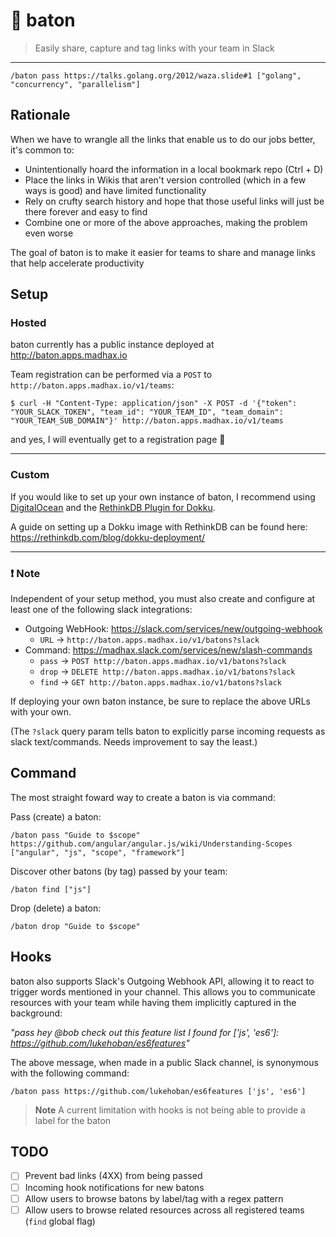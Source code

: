 # :bookmark: baton

> Easily share, capture and tag links with your team in Slack

---

`/baton pass https://talks.golang.org/2012/waza.slide#1 ["golang", "concurrency", "parallelism"]`

## Rationale

When we have to wrangle all the links that enable us to do our jobs better, it's common to:

* Unintentionally hoard the information in a local bookmark repo (Ctrl + D)
* Place the links in Wikis that aren't version controlled (which in a few ways is good) and have limited functionality
* Rely on crufty search history and hope that those useful links will just be there forever and easy to find
* Combine one or more of the above approaches, making the problem even worse

The goal of baton is to make it easier for teams to share and manage links that help accelerate productivity

## Setup

### Hosted

baton currently has a public instance deployed at http://baton.apps.madhax.io

Team registration can be performed via a `POST` to `http://baton.apps.madhax.io/v1/teams`:

`$ curl -H "Content-Type: application/json" -X POST -d '{"token": "YOUR_SLACK_TOKEN", "team_id": "YOUR_TEAM_ID", "team_domain": "YOUR_TEAM_SUB_DOMAIN"}' http://baton.apps.madhax.io/v1/teams`

and yes, I will eventually get to a registration page :see_no_evil:

---

### Custom

If you would like to set up your own instance of baton, I recommend using [DigitalOcean](http://digitalocean.com) and the [RethinkDB Plugin for Dokku](https://github.com/stuartpb/dokku-rethinkdb-plugin).

A guide on setting up a Dokku image with RethinkDB can be found here:  https://rethinkdb.com/blog/dokku-deployment/

---

### :heavy_exclamation_mark: Note

Independent of your setup method, you must also create and configure at least one of the following slack integrations:

* Outgoing WebHook: https://slack.com/services/new/outgoing-webhook
  - `URL` -> `http://baton.apps.madhax.io/v1/batons?slack`
* Command: https://madhax.slack.com/services/new/slash-commands
  - `pass` -> `POST http://baton.apps.madhax.io/v1/batons?slack`
  - `drop` -> `DELETE http://baton.apps.madhax.io/v1/batons?slack`
  - `find` -> `GET http://baton.apps.madhax.io/v1/batons?slack`

If deploying your own baton instance, be sure to replace the above URLs with your own.

(The `?slack` query param tells baton to explicitly parse incoming requests as slack text/commands. Needs improvement to say the least.)

## Command

The most straight foward way to create a baton is via command:

Pass (create) a baton:

`/baton pass "Guide to $scope" https://github.com/angular/angular.js/wiki/Understanding-Scopes ["angular", "js", "scope", "framework"]`

Discover other batons (by tag) passed by your team:

`/baton find ["js"]`

Drop (delete) a baton:

`/baton drop "Guide to $scope"`

## Hooks

baton also supports Slack's Outgoing Webhook API, allowing it to react to trigger words mentioned in your channel.
This allows you to communicate resources with your team while having them implicitly captured in the background:

_"pass hey @bob check out this feature list I found for ['js', 'es6']: https://github.com/lukehoban/es6features"_

The above message, when made in a public Slack channel, is synonymous with the following command:

`/baton pass https://github.com/lukehoban/es6features ['js', 'es6']`

> **Note**
> A current limitation with hooks is not being able to provide a label for the baton

## TODO

- [ ] Prevent bad links (4XX) from being passed
- [ ] Incoming hook notifications for new batons
- [ ] Allow users to browse batons by label/tag with a regex pattern
- [ ] Allow users to browse related resources across all registered teams (`find` global flag)
